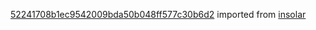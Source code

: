 [52241708b1ec9542009bda50b048ff577c30b6d2](https://github.com/insolar/insolar/commit/52241708b1ec9542009bda50b048ff577c30b6d2) imported from [insolar](https://github.com/insolar/insolar)
